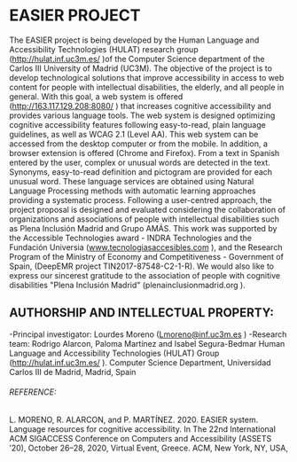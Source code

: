 # EASIER PROJECT

The EASIER project is being developed by the Human Language and Accessibility Technologies (HULAT) research group (http://hulat.inf.uc3m.es/ )of the Computer Science department of the Carlos III University of Madrid (UC3M). 
The objective of the project is to develop technological solutions that improve accessibility in access to web content for people with intellectual disabilities, the elderly, and all people in general.
With this goal, a web system is offered (http://163.117.129.208:8080/ ) that increases cognitive accessibility and provides various language tools. The web system is designed optimizing cognitive accessibility features following easy-to-read, plain language guidelines, as well as WCAG 2.1 (Level AA). This web system can be accessed from the desktop computer or from the mobile. In addition, a browser extension is offered (Chrome and Firefox).
From a text in Spanish entered by the user, complex or unusual words are detected in the text. Synonyms, easy-to-read definition and pictogram are provided for each unusual word. These language services are obtained using Natural Language Processing methods with automatic learning approaches providing a systematic process.
Following a user-centred approach, the project proposal is designed and evaluated considering the collaboration of organizations and associations of people with intellectual disabilities such as Plena Inclusión Madrid and Grupo AMÁS.
This work was supported by the Accessible Technologies award - INDRA Technologies and the Fundación Universia (www.tecnologiasaccesibles.com  ), and the Research Program of the Ministry of Economy and Competitiveness - Government of Spain, (DeepEMR project TIN2017-87548-C2-1-R). We would also like to express our sincerest gratitude to the association of people with cognitive disabilities "Plena Inclusión Madrid" (plenainclusionmadrid.org ).

## AUTHORSHIP AND INTELLECTUAL PROPERTY: 
-Principal investigator: Lourdes Moreno (Lmoreno@inf.uc3m.es )
-Research team:	Rodrigo Alarcon, Paloma Martínez and Isabel Segura-Bedmar
Human Language and Accessibility Technologies (HULAT) Group (http://hulat.inf.uc3m.es/ ).
Computer Science Department, Universidad Carlos III de Madrid, Madrid, Spain 


###### REFERENCE: 
L. MORENO, R. ALARCON, and P. MARTÍNEZ. 2020. EASIER system. Language resources for cognitive accessibility. In The 22nd International ACM SIGACCESS Conference on Computers and Accessibility (ASSETS ’20), October 26–28, 2020, Virtual Event, Greece. ACM, New York, NY, USA, 
